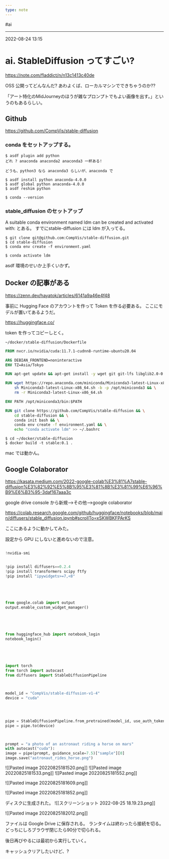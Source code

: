 ```yaml
---
type: note
---
```


#ai

---
2022-08-24  13:15

# ai. StableDiffusion ってすごい?

https://note.com/fladdict/n/n13c1413c40de

OSS 公開ってどんなんだ?
あわよくば、ローカルマシンでできちゃうのか??

「アート特化のMidJourneyのほうが雑なプロンプトでもよい画像を出す。」というのもあるらしい。


## Github

https://github.com/CompVis/stable-diffusion

### conda をセットアップする。

```shell
$ asdf plugin add python
どれ ? anaconda anaconda2 anaconda3 一杯ある!

どうも、python3 なら anaconda3 らしいが、anaconda で

$ asdf install python anaconda-4.0.0
$ asdf global python anaconda-4.0.0
$ asdf reshim python

$ conda --version
```

### stable_diffusion のセットアップ

A suitable conda environment named ldm can be created and activated with: 
とある。
すでにstable-diffusion には ldm が入ってる。
 
```shell
$ git clone git@github.com:CompVis/stable-diffusion.git
$ cd stable-diffusion
$ conda env create -f environment.yaml

$ conda activate ldm
```

asdf 環境のせいか上手くいかず。

## Docker の記事がある

https://zenn.dev/hayatok/articles/6141a9a46e4f48

事前に Hugging Face のアカウントを作って Token を作る必要ある。
ここにモデルが置いてあるようだ。

https://huggingface.co/

token を作ってコピーしとく。

`~/docker/stable-diffusion/Dockerfile`
```dockerfile
FROM nvcr.io/nvidia/cuda:11.7.1-cudnn8-runtime-ubuntu20.04

ARG DEBIAN_FRONTEND=noninteractive
ENV TZ=Asia/Tokyo

RUN apt-get update && apt-get install -y wget git git-lfs libglib2.0-0 libsm6 libxrender1 libxext-dev

RUN wget https://repo.anaconda.com/miniconda/Miniconda3-latest-Linux-x86_64.sh && \
    sh Miniconda3-latest-Linux-x86_64.sh -b -p /opt/miniconda3 && \
    rm -r Miniconda3-latest-Linux-x86_64.sh

ENV PATH /opt/miniconda3/bin:$PATH

RUN git clone https://github.com/CompVis/stable-diffusion && \
    cd stable-diffusion && \
    conda init bash && \
    conda env create -f environment.yaml && \
    echo "conda activate ldm" >> ~/.bashrc
```

```shell
$ cd ~/docker/stable-diffusion
$ docker build -t stable:0.1 .
```

mac では動かん。

## Google Colaborator

https://kasata.medium.com/2022-google-colab%E3%81%A7stable-diffusion%E3%82%92%E5%8B%95%E3%81%8B%E3%81%99%E6%96%B9%E6%B3%95-3daf167aaa3c

google drive console から新規-->その他-->google colaborator

https://colab.research.google.com/github/huggingface/notebooks/blob/main/diffusers/stable_diffusion.ipynb#scrollTo=xSKWBKFPArKS

ここにあるように動かしてみた。

設定から GPU にしないと進めないので注意。

```PYTHON

!nvidia-smi


!pip install diffusers==0.2.4
!pip install transformers scipy ftfy
!pip install "ipywidgets>=7,<8"





from google.colab import output
output.enable_custom_widget_manager()





from huggingface_hub import notebook_login
notebook_login()





import torch
from torch import autocast
from diffusers import StableDiffusionPipeline

  

model_id = "CompVis/stable-diffusion-v1-4"
device = "cuda"

  
  

pipe = StableDiffusionPipeline.from_pretrained(model_id, use_auth_token=True)
pipe = pipe.to(device)

  

prompt = "a photo of an astronaut riding a horse on mars"
with autocast("cuda"):
image = pipe(prompt, guidance_scale=7.5)["sample"][0]
image.save("astronaut_rides_horse.png")
```


![[Pasted image 20220825181520.png]]
![[Pasted image 20220825181533.png]]
![[Pasted image 20220825181552.png]]

![[Pasted image 20220825181609.png]]

![[Pasted image 20220825181852.png]]

 ディスクに生成された。
![[スクリーンショット 2022-08-25 18.19.23.png]]

![[Pasted image 20220825182012.png]]

ファイルは Google Drive に保存される。
ランタイムは終わったら接続を切る。
どっちにしろブラウザ閉じたら90分で切られる。

後日再びやるには最初から実行していく。

キャッシュクリアしたいけど、?